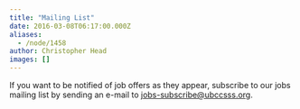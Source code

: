 ```yaml
---
title: "Mailing List"
date: 2016-03-08T06:17:00.000Z
aliases:
  - /node/1458
author: Christopher Head
images: []
---
```


If you want to be notified of job offers as they appear, subscribe to our jobs mailing list by sending an e-mail to <jobs-subscribe@ubccsss.org>.
